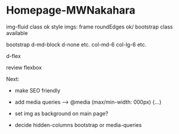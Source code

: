 # Homepage-MWNakahara

img-fluid class ok
style imgs: frame roundEdges ok/ bootstrap class available

bootstrap
d-md-block d-none etc.
col-md-6 col-lg-6 etc.

d-flex

review flexbox

Next:

- make SEO friendly
- add media queries --> @media (max/min-width: 000px) {...}

- set img as background on main page?

- decide hidden-columns bootstrap or media-queries
